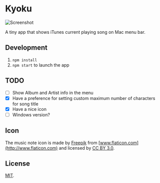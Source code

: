Kyoku
===

![Screenshot](http://i.imgur.com/nhRHJw6.png)

A tiny app that shows iTunes current playing song on Mac menu bar.

Development
---

1. `npm install`
2. `npm start` to launch the app

TODO
---

- [ ] Show Album and Artist info in the menu
- [x] Have a preference for setting custom maximum number of characters for song title
- [x] Have a nice icon
- [ ] Windows version?

Icon
---

The music note icon is made by [Freepik](http://www.flaticon.com/authors/freepik) from [www.flaticon.com](http://www.flaticon.com) and licensed by [CC BY 3.0](http://creativecommons.org/licenses/by/3.0/).

License
---

[MIT](http://cheeaun.mit-license.org/).
